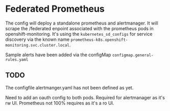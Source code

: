 # Federated Prometheus

The config will deploy a standalone prometheus and alertmanager.
It will scrape the /federated enpoint associated with the prometheus pods in openshift-monitoring. It's using the `kubernetes_sd_configs` for service discovery via the known name `prometheus-k8s.openshift-monitoring.svc.cluster.local`.

Sample alerts have been added via the configMap `configmap.general-rules.yaml` 


## TODO
The configfile alertmanger.yaml has not been defined as yet. 

Need to add an oauth config to both pods. Required for alertmanager as it's rw UI. Prometheus not 100% requires as it's a ro UI.
